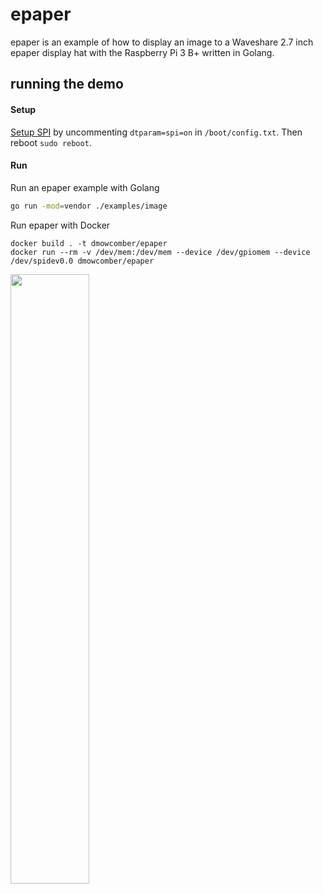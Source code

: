 # epaper

epaper is an example of how to display an image to a Waveshare 2.7 inch epaper display hat with the Raspberry Pi 3 B+ written in Golang.

## running the demo

#### Setup
[Setup SPI](https://www.raspberrypi.org/documentation/hardware/raspberrypi/spi/README.md) by uncommenting `dtparam=spi=on` in `/boot/config.txt`. Then reboot `sudo reboot`.

#### Run
Run an epaper example with Golang
```bash
go run -mod=vendor ./examples/image
```

Run epaper with Docker
```
docker build . -t dmowcomber/epaper
docker run --rm -v /dev/mem:/dev/mem --device /dev/gpiomem --device /dev/spidev0.0 dmowcomber/epaper
```

<img align="center" src="readme.jpg" width="50%" height="50%">
